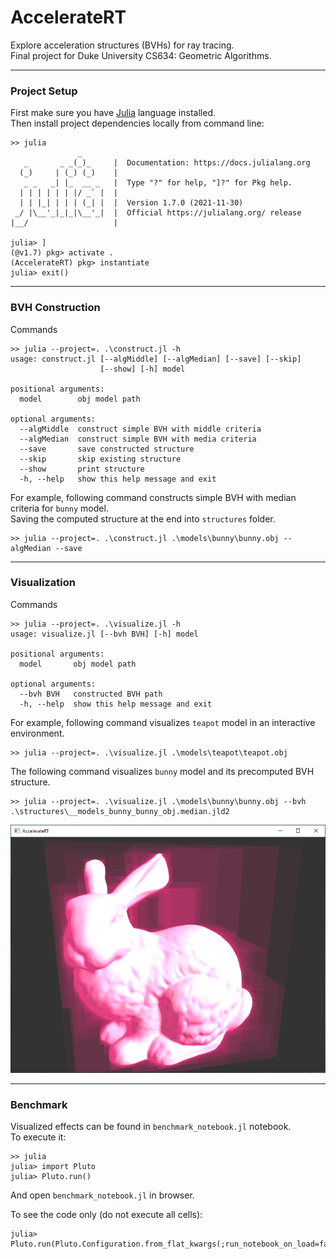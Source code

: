 # AccelerateRT
Explore acceleration structures (BVHs) for ray tracing.  
Final project for Duke University CS634: Geometric Algorithms.

------

### Project Setup

First make sure you have [Julia](https://julialang.org/) language installed.  
Then install project dependencies locally from command line:
```
>> julia
               _
   _       _ _(_)_     |  Documentation: https://docs.julialang.org
  (_)     | (_) (_)    |
   _ _   _| |_  __ _   |  Type "?" for help, "]?" for Pkg help.
  | | | | | | |/ _` |  |
  | | |_| | | | (_| |  |  Version 1.7.0 (2021-11-30)
 _/ |\__'_|_|_|\__'_|  |  Official https://julialang.org/ release
|__/                   |

julia> ]
(@v1.7) pkg> activate .
(AccelerateRT) pkg> instantiate
julia> exit()
```

------

### BVH Construction

Commands

```
>> julia --project=. .\construct.jl -h
usage: construct.jl [--algMiddle] [--algMedian] [--save] [--skip]
                    [--show] [-h] model

positional arguments:
  model        obj model path

optional arguments:
  --algMiddle  construct simple BVH with middle criteria
  --algMedian  construct simple BVH with media criteria 
  --save       save constructed structure
  --skip       skip existing structure
  --show       print structure
  -h, --help   show this help message and exit
```

For example, following command constructs simple BVH with median criteria for `bunny` model.  
Saving the computed structure at the end into `structures` folder.
```
>> julia --project=. .\construct.jl .\models\bunny\bunny.obj --algMedian --save
```

------

### Visualization

Commands

```
>> julia --project=. .\visualize.jl -h
usage: visualize.jl [--bvh BVH] [-h] model

positional arguments:
  model       obj model path

optional arguments:
  --bvh BVH   constructed BVH path
  -h, --help  show this help message and exit
```

For example, following command visualizes `teapot` model in an interactive environment.
```
>> julia --project=. .\visualize.jl .\models\teapot\teapot.obj
```

The following command visualizes `bunny` model and its precomputed BVH structure.
```
>> julia --project=. .\visualize.jl .\models\bunny\bunny.obj --bvh .\structures\__models_bunny_bunny_obj.median.jld2
```

<img src="example.png" width="600" alt="bunnyBVH">

------

### Benchmark

Visualized effects can be found in `benchmark_notebook.jl` notebook.  
To execute it:  
```
>> julia
julia> import Pluto
julia> Pluto.run()
```
And open `benchmark_notebook.jl` in browser.  

To see the code only (do not execute all cells):  
```
julia> Pluto.run(Pluto.Configuration.from_flat_kwargs(;run_notebook_on_load=false))
```